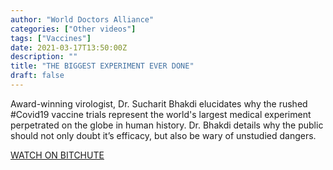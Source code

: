 ```yaml
---
author: "World Doctors Alliance"
categories: ["Other videos"]
tags: ["Vaccines"]
date: 2021-03-17T13:50:00Z
description: ""
title: "THE BIGGEST EXPERIMENT EVER DONE"
draft: false
---
```


Award-winning virologist, Dr. Sucharit Bhakdi elucidates why the rushed #Covid19 vaccine trials represent the world's largest medical experiment perpetrated on the globe in human history. Dr. Bhakdi details why the public should not only doubt it’s efficacy, but also be wary of unstudied dangers.  

[WATCH ON BITCHUTE](https://www.bitchute.com/video/eMDtqBAlHRTu/)